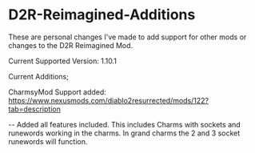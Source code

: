 # D2R-Reimagined-Additions
These are personal changes I've made to add support for other mods or changes to the D2R Reimagined Mod.

Current Supported Version: 1.10.1

Current Additions;

CharmsyMod Support added: https://www.nexusmods.com/diablo2resurrected/mods/122?tab=description

-- Added all features included. This includes Charms with sockets and runewords working in the charms. In grand charms the 2 and 3 socket runewords will function.
